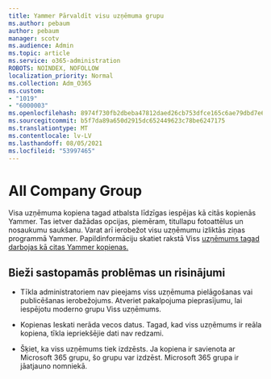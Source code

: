 ```yaml
---
title: Yammer Pārvaldīt visu uzņēmuma grupu
ms.author: pebaum
author: pebaum
manager: scotv
ms.audience: Admin
ms.topic: article
ms.service: o365-administration
ROBOTS: NOINDEX, NOFOLLOW
localization_priority: Normal
ms.collection: Adm_O365
ms.custom:
- "1019"
- "6000003"
ms.openlocfilehash: 8974f730fb2dbeba47812daed26cb753dfce165c6ae79dbd7e630e6f195b278a
ms.sourcegitcommit: b5f7da89a650d2915dc652449623c78be6247175
ms.translationtype: MT
ms.contentlocale: lv-LV
ms.lasthandoff: 08/05/2021
ms.locfileid: "53997465"
---
```

# <a name="all-company-group"></a>All Company Group

Visa uzņēmuma kopiena tagad atbalsta līdzīgas iespējas kā citās kopienās Yammer. Tas ietver dažādas opcijas, piemēram, titullapu fotoattēlus un nosaukumu saukšanu. Varat arī ierobežot visu uzņēmumu izliktās ziņas programmā Yammer. Papildinformāciju skatiet rakstā Viss [uzņēmums tagad darbojas kā citas Yammer kopienas.](https://docs.microsoft.com/yammer/manage-yammer-groups/yammer-all-company-yammer-community)

## <a name="common-issues-and-solutions"></a>Bieži sastopamās problēmas un risinājumi

- Tīkla administratoriem nav pieejams viss uzņēmuma pielāgošanas vai publicēšanas ierobežojums. Atveriet pakalpojuma pieprasījumu, lai iespējotu moderno grupu Viss uzņēmums.

- Kopienas Ieskati nerāda vecos datus. Tagad, kad viss uzņēmums ir reāla kopiena, tīkla iepriekšējie dati nav redzami.

- Šķiet, ka viss uzņēmums tiek izdzēsts. Ja kopiena ir savienota ar Microsoft 365 grupu, šo grupu var izdzēst. Microsoft 365 grupa ir jāatjauno nomniekā.


